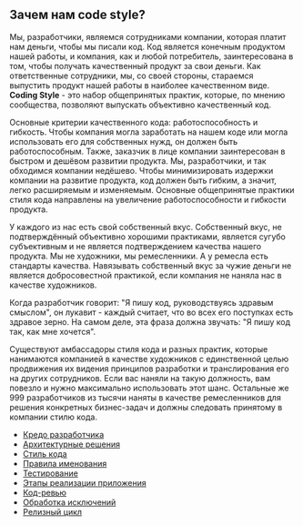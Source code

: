 ## Зачем нам code style?

Мы, разработчики, являемся сотрудниками компании, которая платит нам деньги, чтобы мы писали код.
Код является конечным продуктом нашей работы, и компания, как и любой потребитель, заинтересована в том, чтобы получать качественный продукт за свои деньги.
Как ответственные сотрудники, мы, со своей стороны, стараемся выпустить продукт нашей работы в наиболее качественном виде.
**Coding Style** - это набор общепринятых практик, которые, по мнению сообщества, позволяют выпускать объективно качественный код.

Основные критерии качественного кода: работоспособность и гибкость.
Чтобы компания могла заработать на нашем коде или могла использовать его для собственных нужд, он должен быть работоспособным.
Также, заказчик в лице компании заинтересован в быстром и дешёвом развитии продукта.
Мы, разработчики, и так обходимся компании недёшево.
Чтобы минимизировать издержки компании на развитие продукта, код должен быть гибким, а значит, легко расширяемым и изменяемым.
Основные общепринятые практики стиля кода направлены на увеличение работоспособности и гибкости продукта.

У каждого из нас есть свой собственный вкус.
Собственный вкус, не подтверждённый объективно хорошими практиками, является сугубо субъективным и не является подтверждением качества нашего продукта.
Мы не художники, мы ремесленники.
А у ремесла есть стандарты качества.
Навязывать собственный вкус за чужие деньги не является добросовестной практикой, если компания не наняла нас в качестве художников.

Когда разработчик говорит: "Я пишу код, руководствуясь здравым смыслом", он лукавит - каждый считает, что во всех его поступках есть здравое зерно.
На самом деле, эта фраза должна звучать: "Я пишу код так, как мне хочется".

Существуют амбассадоры стиля кода и разных практик, которые нанимаются компанией в качестве художников с единственной целью продвижения их видения принципов разработки и транслирования его на других сотрудников.
Если вас наняли на такую должность, вам повезло и нужно максимально использовать этот шанс.
Остальные же 999 разработчиков из тысячи наняты в качестве ремесленников для решения конкретных бизнес-задач и должны следовать принятому в компании стилю кода.

* [Кредо разработчика](credo.md)
* [Архитектурные решения](architecture.md)
* [Стиль кода](coding-style.md)
* [Правила именования](naming.md)
* [Тестирование](testing.md)
* [Этапы реализации приложения](implementation.md)
* [Код-ревью](code-review.md)
* [Обработка исключений](exceptions.md)
* [Релизный цикл](release-circle.md)